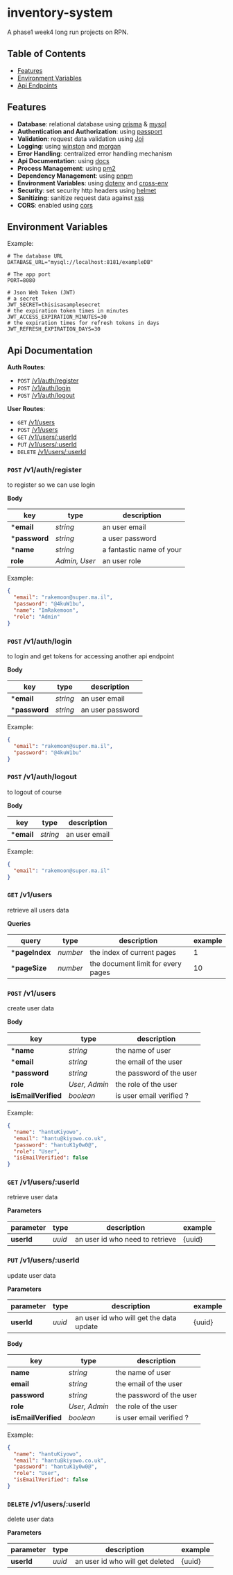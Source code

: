 # inventory-system

A phase1 week4 long run projects on RPN.

## Table of Contents

- [Features](#Features)
- [Environment Variables](#EnvironmentVariables)
- [Api Endpoints](#ApiEndpoints)

## Features

- **Database**: relational database using [prisma](https://github.com/prisma/prisma) & [mysql](https://github.com/mysqljs/mysql)
- **Authentication and Authorization**: using [passport](https://github.com/jaredhanson/passport)
- **Validation**: request data validation using [Joi](https://github.com/hapijs/joi)
- **Logging**: using [winston](https://github.com/winstonjs/winston) and [morgan](https://github.com/expressjs/morgan)
- **Error Handling**: centralized error handling mechanism
- **Api Documentation**: using [docs](https://github.com/Rakemoon/tree/adzikri/docs/parser.ts)
- **Process Management**: using [pm2](https://pm2.keymetrics.io/)
- **Dependency Management**: using [pnpm](https://github.com/pnpm/pnpm)
- **Environment Variables**: using [dotenv](https://github.com/motdotla/dotenv) and [cross-env](https://github.com/kentcdodds/cross-env)
- **Security**: set security http headers using [helmet](https://helmetjs.github.io/)
- **Sanitizing**: sanitize request data against [xss](https://www.npmjs.com/package/xss-clean)
- **CORS**: enabled using [cors](https://github.com/expressjs/cors)

## Environment Variables

Example:
```env
# The database URL
DATABASE_URL="mysql://localhost:8181/exampleDB"

# The app port
PORT=8080

# Json Web Token (JWT)
# a secret
JWT_SECRET=thisisasamplesecret
# the expiration token times in minutes
JWT_ACCESS_EXPIRATION_MINUTES=30
# the expiration times for refresh tokens in days
JWT_REFRESH_EXPIRATION_DAYS=30
```

## Api Documentation

**Auth Routes**:

- `POST` [/v1/auth/register](#POST-v1authregister)
- `POST` [/v1/auth/login](#POST-v1authlogin)
- `POST` [/v1/auth/logout](#POST-v1authlogout)

**User Routes**:

- `GET` [/v1/users](#GET-v1users)
- `POST` [/v1/users](#POST-v1users)
- `GET` [/v1/users/:userId](#GET-v1users:userId)
- `PUT` [/v1/users/:userId](#PUT-v1users:userId)
- `DELETE` [/v1/users/:userId](#DELETE-v1users:userId)

### `POST` /v1/auth/register

to register so we can use login

**Body**

|key|type|description|
|-|-|-|
|***email**|_string_|an user email
|***password**|_string_|a user password
|***name**|_string_|a fantastic name of your
|**role**|_Admin, User_|an user role

Example:

```json
{
  "email": "rakemoon@super.ma.il",
  "password": "@4kuW1bu",
  "name": "ImRakemoon",
  "role": "Admin"
}
```

### `POST` /v1/auth/login

to login and get tokens for accessing another api endpoint

**Body**

|key|type|description|
|-|-|-|
|***email**|_string_|an user email
|***password**|_string_|an user password

Example:

```json
{
  "email": "rakemoon@super.ma.il",
  "password": "@4kuW1bu"
}
```

### `POST` /v1/auth/logout

to logout of course

**Body**

|key|type|description|
|-|-|-|
|***email**|_string_|an user email

Example:

```json
{
  "email": "rakemoon@super.ma.il"
}
```

### `GET` /v1/users

retrieve all users data

**Queries**

|query|type|description|example|
|-|-|-|-|
|***pageIndex**|_number_|the index of current pages|1|
|***pageSize**|_number_|the document limit for every pages|10|

### `POST` /v1/users

create user data

**Body**

|key|type|description|
|-|-|-|
|***name**|_string_|the name of user
|***email**|_string_|the email of the user
|***password**|_string_|the password of the user
|**role**|_User, Admin_|the role of the user
|**isEmailVerified**|_boolean_|is user email verified ?

Example:

```json
{
  "name": "hantuKiyowo",
  "email": "hantu@kiyowo.co.uk",
  "password": "hantuK1y0w0@",
  "role": "User",
  "isEmailVerified": false
}
```

### `GET` /v1/users/:userId

retrieve user data

**Parameters**

|parameter|type|description|example|
|-|-|-|-|
|**userId**|_uuid_|an user id who need to retrieve|{uuid}|

### `PUT` /v1/users/:userId

update user data

**Parameters**

|parameter|type|description|example|
|-|-|-|-|
|**userId**|_uuid_|an user id who will get the data update|{uuid}|

**Body**

|key|type|description|
|-|-|-|
|**name**|_string_|the name of user
|**email**|_string_|the email of the user
|**password**|_string_|the password of the user
|**role**|_User, Admin_|the role of the user
|**isEmailVerified**|_boolean_|is user email verified ?

Example:

```json
{
  "name": "hantuKiyowo",
  "email": "hantu@kiyowo.co.uk",
  "password": "hantuK1y0w0@",
  "role": "User",
  "isEmailVerified": false
}
```

### `DELETE` /v1/users/:userId

delete user data

**Parameters**

|parameter|type|description|example|
|-|-|-|-|
|**userId**|_uuid_|an user id who will get deleted|{uuid}|
